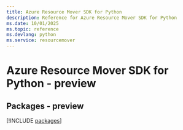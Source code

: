 ```yaml
---
title: Azure Resource Mover SDK for Python
description: Reference for Azure Resource Mover SDK for Python
ms.date: 10/01/2025
ms.topic: reference
ms.devlang: python
ms.service: resourcemover
---
```

# Azure Resource Mover SDK for Python - preview
## Packages - preview
[!INCLUDE [packages](resource-mover-index.md)]